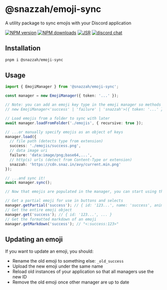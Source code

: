 # @snazzah/emoji-sync

A utility package to sync emojis with your Discord application

[![NPM version](https://img.shields.io/npm/v/@snazzah/emoji-sync?maxAge=3600)](https://www.npmjs.com/package/@snazzah/emoji-sync) [![NPM downloads](https://img.shields.io/npm/dt/@snazzah/emoji-sync?maxAge=3600)](https://www.npmjs.com/package/@snazzah/emoji-sync) [![JSR](https://jsr.io/badges/@snazzah/emoji-sync)](https://jsr.io/@snazzah/emoji-sync) [![discord chat](https://img.shields.io/discord/311027228177727508?logo=discord&logoColor=white)](https://snaz.in/discord)

## Installation

```sh
pnpm i @snazzah/emoji-sync
```

## Usage

```ts
import { EmojiManager } from '@snazzah/emoji-sync';

const manager = new EmojiManager({ token: '...' });

// Note: you can add an emoji key type in the emoji manager so methods are typed properly
// new EmojiManager<'success' | 'failure' | 'snazzah'>({ token: '...' })

// Load emojis from a folder to sync with later
await manager.loadFromFolder('./emojis', { recursive: true });

// ...or manually specify emojis as an object of keys
manager.load({
  // file path (detects type from extension)
  success: './emojis/success.png',
  // data image uri
  failure: 'data:image/png;base64,...',
  // http(s) urls (detect from Content-Type or extension)
  snazzah: 'https://cdn.snaz.in/avy/current.min.png'
});

// ...and sync it!
await manager.sync();

// Now that emojis are populated in the manager, you can start using them:

// Get a partial emoji for use in buttons and selects
manager.getPartial('success'); // { id: '123...', name: 'success', animated: false }
// Get the entire emoji object
manager.get('success'); // { id: '123...', ... }
// Get the formatted markdown of an emoji
manager.getMarkdown('success'); // "<:success:123>"
```

## Updating an emoji
If you want to update an emoji, you should:
- Rename the old emoji to something else: `_old_success`
- Upload the new emoji under the same name
- Reload old instances of your application so that all managers use the new ID
- Remove the old emoji once other manager are up to date
